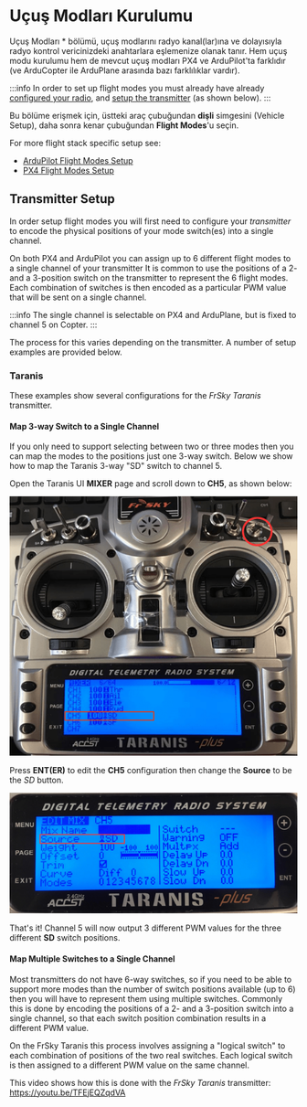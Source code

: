 # Uçuş Modları Kurulumu

Uçuş Modları \* bölümü, uçuş modlarını radyo kanal(lar)ına ve dolayısıyla radyo kontrol vericinizdeki anahtarlara eşlemenize olanak tanır.
Hem uçuş modu kurulumu hem de mevcut uçuş modları PX4 ve ArduPilot'ta farklıdır (ve ArduCopter ile ArduPlane arasında bazı farklılıklar vardır).

:::info
In order to set up flight modes you must already have already [configured your radio](../setup_view/radio.md), and [setup the transmitter](#transmitter-setup) (as shown below).
:::

Bu bölüme erişmek için, üstteki araç çubuğundan **dişli** simgesini (Vehicle Setup), daha sonra kenar çubuğundan **Flight Modes**'u seçin.

For more flight stack specific setup see:

- [ArduPilot Flight Modes Setup](../setup_view/flight_modes_ardupilot.md)
- [PX4 Flight Modes Setup](../setup_view/flight_modes_px4.md)

## Transmitter Setup

In order setup flight modes you will first need to configure your _transmitter_ to encode the physical positions of your mode switch(es) into a single channel.

On both PX4 and ArduPilot you can assign up to 6 different flight modes to a single channel of your transmitter It is common to use the positions of a 2- and a 3-position switch on the transmitter to represent the 6 flight modes.
Each combination of switches is then encoded as a particular PWM value that will be sent on a single channel.

:::info
The single channel is selectable on PX4 and ArduPlane, but is fixed to channel 5 on Copter.
:::

The process for this varies depending on the transmitter.
A number of setup examples are provided below.

### Taranis

These examples show several configurations for the _FrSky Taranis_ transmitter.

#### Map 3-way Switch to a Single Channel

If you only need to support selecting between two or three modes then you can map the modes to the positions just one 3-way switch.
Below we show how to map the Taranis 3-way "SD" switch to channel 5.

Open the Taranis UI **MIXER** page and scroll down to **CH5**, as shown below:

![Taranis - Map channel to switch](../../../assets/setup/flight_modes/taranis_single_channel_mode_selection_1.png)

Press **ENT(ER)** to edit the **CH5** configuration then change the **Source** to be the _SD_ button.

![Taranis - Configure channel](../../../assets/setup/flight_modes/taranis_single_channel_mode_selection_2.png)

That's it!
Channel 5 will now output 3 different PWM values for the three different **SD** switch positions.

#### Map Multiple Switches to a Single Channel

Most transmitters do not have 6-way switches, so if you need to be able to support more modes than the number of switch positions available (up to 6) then you will have to represent them using multiple switches.
Commonly this is done by encoding the positions of a 2- and a 3-position switch into a single channel, so that each switch position combination results in a different PWM value.

On the FrSky Taranis this process involves assigning a "logical switch" to each combination of positions of the two real switches.
Each logical switch is then assigned to a different PWM value on the same channel.

This video shows how this is done with the _FrSky Taranis_ transmitter: https://youtu.be/TFEjEQZqdVA

<!-- @[youtube](https://youtu.be/BNzeVGD8IZI?t=427) - video showing how to set the QGC side - at about 7mins and 3 secs -->

